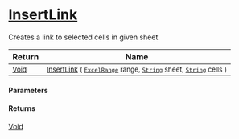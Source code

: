 # [InsertLink](./ExcelHelper-100664040.md)

Creates a link to selected cells in given sheet

| Return | Name | 
| --- | --- | 
| <sub>[Void](https://docs.microsoft.com/en-us/dotnet/api/System.Void)</sub>| <sub>[InsertLink](./ExcelHelper-100664040.md) ( [`ExcelRange`](./ExcelHelper-100664040.md) range, [`String`](https://docs.microsoft.com/en-us/dotnet/api/System.String) sheet, [`String`](https://docs.microsoft.com/en-us/dotnet/api/System.String) cells )</sub>| <br>


#### Parameters

#### Returns
[Void](https://docs.microsoft.com/en-us/dotnet/api/System.Void)